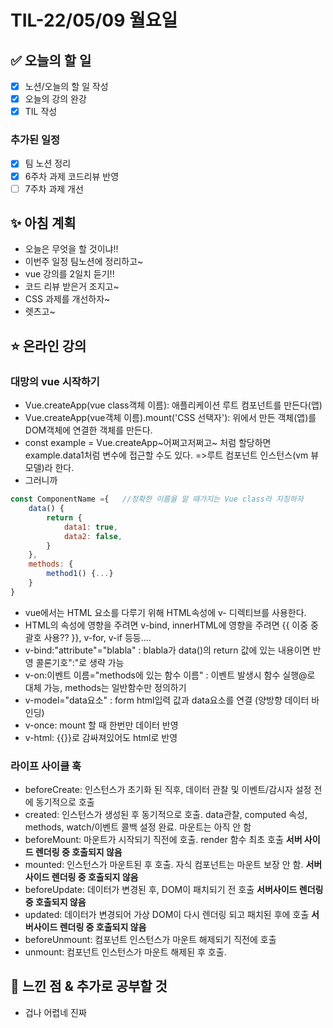 # TIL-22/05/09 월요일

## :white_check_mark: 오늘의 할 일

- [x] 노션/오늘의 할 일 작성
- [x] 오늘의 강의 완강
- [x] TIL 작성

### 추가된 일정

- [x] 팀 노션 정리
- [x] 6주차 과제 코드리뷰 반영
- [ ] 7주차 과제 개선

## :sparkles: 아침 계획

- 오늘은 무엇을 할 것이냐!!
- 이번주 일정 팀노션에 정리하고~
- vue 강의를 2일치 듣기!!
- 코드 리뷰 받은거 조지고~
- CSS 과제를 개선하자~
- 렛츠고~

## :star: 온라인 강의

### 대망의 vue 시작하기

- Vue.createApp(vue class객체 이름): 애플리케이션 루트 컴포넌트를 만든다(앱)
- Vue.createApp(vue객체 이름).mount('CSS 선택자'): 위에서 만든 객체(앱)를 DOM객체에 연결한 객체를 만든다. 
- const example = Vue.createApp~어쩌고저쩌고~ 처럼 할당하면
example.data1처럼 변수에 접근할 수도 있다. =>루트 컴포넌트 인스턴스(vm 뷰 모델)라 한다.
- 그러니까 

```javascript
const ComponentName ={   //정확한 이름을 알 때가지는 Vue class라 지칭하자 
    data() {
        return {
            data1: true,
            data2: false,
        }
    },
    methods: {
        method1() {...}
    }
}
```

- vue에서는 HTML 요소를 다루기 위해 HTML속성에 v- 디렉티브를 사용한다. 
- HTML의 속성에 영향을 주려면 v-bind, innerHTML에 영향을 주려면 {{ 이중 중괄호 사용?? }}, v-for, v-if 등등.... 
- v-bind:"attribute"="blabla" : blabla가 data()의 return 값에 있는 내용이면 반영 콜론기호":"로 생략 가능
- v-on:이벤트 이름="methods에 있는 함수 이름" : 이벤트 발생시 함수 실행@로 대체 가능, methods는 일반함수만 정의하기
- v-model="data요소" : form html입력 값과 data요소를 연결 (양방향 데이터 바인딩)
- v-once: mount 할 때 한번만 데이터 반영
- v-html: {{}}로 감싸져있어도 html로 반영

### 라이프 사이클 훅

- beforeCreate: 인스턴스가 초기화 된 직후, 데이터 관찰 및 이벤트/감시자 설정 전에 동기적으로 호출
- created: 인스턴스가 생성된 후 동기적으로 호출. data관찰, computed 속성, methods, watch/이벤트 콜백 설정 완료. 마운트는 아직 안 함
- beforeMount: 마운트가 시작되기 직전에 호출. render 함수 최초 호출 **서버 사이드 렌더링 중 호출되지 않음**
- mounted: 인스턴스가 마운트된 후 호출. 자식 컴포넌트는 마운트 보장 안 함. **서버사이드 렌더링 중 호출되지 않음**
- beforeUpdate: 데이터가 변경된 후, DOM이 패치되기 전 호출 **서버사이드 렌더링 중 호출되지 않음**
- updated: 데이터가 변경되어 가상 DOM이 다시 렌더링 되고 패치된 후에 호출 **서버사이드 렌더링 중 호출되지 않음**
- beforeUnmount: 컴포넌트 인스턴스가 마운트 해제되기 직전에 호출
- unmount: 컴포넌트 인스턴스가 마운트 해제된 후 호출.

## :star2: 느낀 점 & 추가로 공부할 것

- 겁나 어렵네 진짜